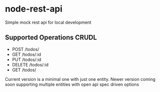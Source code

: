 # node-rest-api
Simple mock rest api for local development


## Supported Operations CRUDL
 
- POST /todos/
- GET /todos/:id
- PUT /todos/:id
- DELETE /todos/:id
- GET /todos/

Current version is a minimal one with just one entity. Newer version coming soon supporting multiple entities with open api spec driven options
